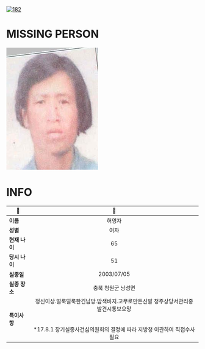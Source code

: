 [![182](https://img.shields.io/badge/%EC%8B%A4%EC%A2%85%EC%8B%A0%EA%B3%A0%EB%8A%94%20%EA%B5%AD%EB%B2%88%EC%97%86%EC%9D%B4-182-blue)](http://safe182.go.kr/index.do)

# MISSING PERSON

<img src="./missing_person.jpg">

# INFO

|🔑|💎|
|--|:--:|
|**이름**|허영자|
|**성별**|여자|
|**현재 나이**|65|
|**당시 나이**|51|
|**실종일**|2003/07/05|
|**실종 장소**|충북 청원군 낭성면 |
|**특이사항**|정신이상.얼룩덜룩한긴남방.밤색바지.고무로만든신발 청주상당서관리중 발견시통보요망</br></br></br>*17.8.1 장기실종사건심의원회의 결정에 따라 지방청 이관하여 직접수사 필요|
